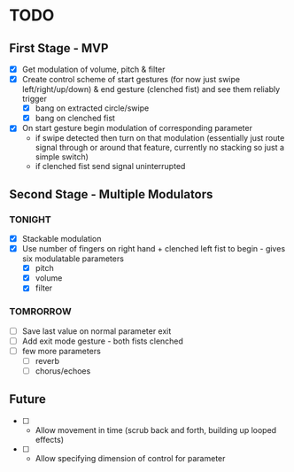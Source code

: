 # TODO

## First Stage - MVP

- [x] Get modulation of volume, pitch & filter
- [x] Create control scheme of start gestures (for now just swipe left/right/up/down) & end gesture (clenched fist) and see them reliably trigger
  - [x] bang on extracted circle/swipe
  - [x] bang on clenched fist
- [x] On start gesture begin modulation of corresponding parameter
  - if swipe detected then turn on that modulation (essentially just route signal through or around that feature, currently no stacking so just a simple switch)
  - if clenched fist send signal uninterrupted

## Second Stage - Multiple Modulators

### TONIGHT

- [x] Stackable modulation
- [x] Use number of fingers on right hand + clenched left fist to begin - gives six modulatable parameters
  - [x] pitch
  - [x] volume
  - [x] filter

### TOMRORROW

- [ ] Save last value on normal parameter exit
- [ ] Add exit mode gesture - both fists clenched
- [ ] few more parameters
  - [ ] reverb
  - [ ] chorus/echoes

## Future

- [ ] - Allow movement in time (scrub back and forth, building up looped effects)
- [ ] - Allow specifying dimension of control for parameter
